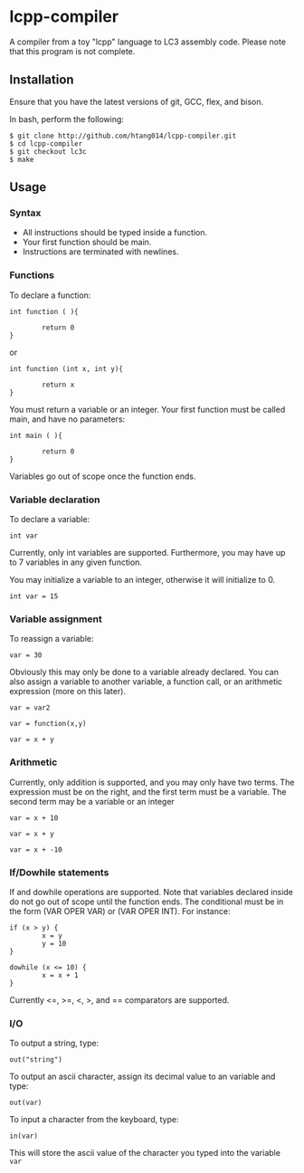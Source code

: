 # lcpp-compiler
A compiler from a toy "lcpp" language to LC3 assembly code.  Please note that this program is not complete.

## Installation
Ensure that you have the latest versions of git, GCC, flex, and bison.

In bash, perform the following:
```
$ git clone http://github.com/htang014/lcpp-compiler.git
$ cd lcpp-compiler
$ git checkout lc3c
$ make

```

## Usage
### Syntax
* All instructions should be typed inside a function.
* Your first function should be main.
* Instructions are terminated with newlines.

### Functions
To declare a function:
```
int function ( ){

        return 0
}
```
or
```
int function (int x, int y){

        return x
}
```
You must return a variable or an integer.
Your first function must be called main, and have no parameters:
```
int main ( ){

        return 0
}
```
Variables go out of scope once the function ends.

### Variable declaration
To declare a variable:
```
int var
```
Currently, only int variables are supported.
Furthermore, you may have up to 7 variables in any given function.

You may initialize a variable to an integer, otherwise it will initialize to 0.
```
int var = 15
```

### Variable assignment
To reassign a variable:
```
var = 30
```
Obviously this may only be done to a variable already declared.
You can also assign a variable to another variable, a function call, or an arithmetic expression (more on this later).
```
var = var2
```
```
var = function(x,y)
```
```
var = x + y
```

### Arithmetic
Currently, only addition is supported, and you may only have two terms.
The expression must be on the right, and the first term must be a variable.
The second term may be a variable or an integer
```
var = x + 10
```
```
var = x + y
```
```
var = x + -10
```

### If/Dowhile statements
If and dowhile operations are supported.
Note that variables declared inside do not go out of scope until the function ends.
The conditional must be in the form (VAR OPER VAR) or (VAR OPER INT).
For instance:
```
if (x > y) {
        x = y
        y = 10
}
```
```
dowhile (x <= 10) {
        x = x + 1
}
```
Currently <=, >=, <, >, and == comparators are supported.

### I/O
To output a string, type:
```
out("string")
```
To output an ascii character, assign its decimal value to an variable and type:
```
out(var)
```
To input a character from the keyboard, type:
```
in(var)
```
This will store the ascii value of the character you typed into the variable `var`
